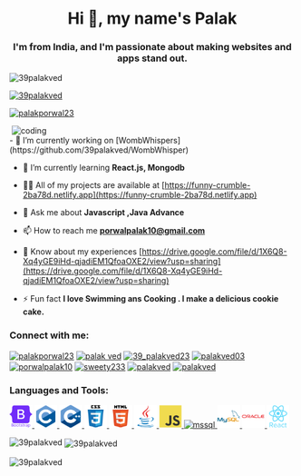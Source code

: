 
<!--[![MasterHead](https://github.com/39palakved/banner/blob/main/github-header-image%20(1).png)](https://github.com/39palakved)-->
<h1 align="center">Hi 👋, my name's Palak</h1>
<h3 align="center">I'm from India, and I'm passionate about making websites and apps stand out.</h3>

<p align="left"> <img src="https://komarev.com/ghpvc/?username=39palakved&label=Profile%20views&color=0e75b6&style=flat" alt="39palakved"/> </p>

<p align="left"> <a href="https://github.com/ryo-ma/github-profile-trophy"><img src="https://github-profile-trophy.vercel.app/?username=39palakved" alt="39palakved" /></a> </p>

<p align="left"> <a href="https://twitter.com/palakporwal23" target="blank"><img src="https://img.shields.io/twitter/follow/palakporwal23?logo=twitter&style=for-the-badge" alt="palakporwal23" /></a> </p>
<img align="right" alt="coding" width="500" src="https://encrypted-tbn0.gstatic.com/images?q=tbn:ANd9GcQUHHelMnrA99F1vB3UorS_k8_2w-3rw2aLig&s"></img>
- 🔭 I’m currently working on [WombWhispers](https://github.com/39palakved/WombWhisper)

- 🌱 I’m currently learning **React.js, Mongodb**

- 👨‍💻 All of my projects are available at [https://funny-crumble-2ba78d.netlify.app](https://funny-crumble-2ba78d.netlify.app)

- 💬 Ask me about **Javascript ,Java Advance**

- 📫 How to reach me **porwalpalak10@gmail.com**

- 📄 Know about my experiences [https://drive.google.com/file/d/1X6Q8-Xq4yGE9iHd-qjadiEM1QfoaOXE2/view?usp=sharing](https://drive.google.com/file/d/1X6Q8-Xq4yGE9iHd-qjadiEM1QfoaOXE2/view?usp=sharing)

- ⚡ Fun fact **I love Swimming ans Cooking . I make a delicious cookie cake.**

<h3 align="left">Connect with me:</h3>
<p align="left">
<a href="https://twitter.com/palakporwal23" target="blank"><img align="center" src="https://raw.githubusercontent.com/rahuldkjain/github-profile-readme-generator/master/src/images/icons/Social/twitter.svg" alt="palakporwal23" height="30" width="40" /></a>
<a href="https://linkedin.com/in/palak ved" target="blank"><img align="center" src="https://raw.githubusercontent.com/rahuldkjain/github-profile-readme-generator/master/src/images/icons/Social/linked-in-alt.svg" alt="palak ved" height="30" width="40" /></a>
<a href="https://www.youtube.com/c/39_palakved23" target="blank"><img align="center" src="https://raw.githubusercontent.com/rahuldkjain/github-profile-readme-generator/master/src/images/icons/Social/youtube.svg" alt="39_palakved23" height="30" width="40" /></a>
<a href="https://www.codechef.com/users/palakved03" target="blank"><img align="center" src="https://cdn.jsdelivr.net/npm/simple-icons@3.1.0/icons/codechef.svg" alt="palakved03" height="30" width="40" /></a>
<a href="https://www.hackerrank.com/porwalpalak10" target="blank"><img align="center" src="https://raw.githubusercontent.com/rahuldkjain/github-profile-readme-generator/master/src/images/icons/Social/hackerrank.svg" alt="porwalpalak10" height="30" width="40" /></a>
<a href="https://codeforces.com/profile/sweety233" target="blank"><img align="center" src="https://raw.githubusercontent.com/rahuldkjain/github-profile-readme-generator/master/src/images/icons/Social/codeforces.svg" alt="sweety233" height="30" width="40" /></a>
<a href="https://www.leetcode.com/palakved" target="blank"><img align="center" src="https://raw.githubusercontent.com/rahuldkjain/github-profile-readme-generator/master/src/images/icons/Social/leet-code.svg" alt="palakved" height="30" width="40" /></a>
<a href="https://auth.geeksforgeeks.org/user/palakved" target="blank"><img align="center" src="https://raw.githubusercontent.com/rahuldkjain/github-profile-readme-generator/master/src/images/icons/Social/geeks-for-geeks.svg" alt="palakved" height="30" width="40" /></a>
</p>

<h3 align="left">Languages and Tools:</h3>
<p align="left"> <a href="https://getbootstrap.com" target="_blank" rel="noreferrer"> <img src="https://raw.githubusercontent.com/devicons/devicon/master/icons/bootstrap/bootstrap-plain-wordmark.svg" alt="bootstrap" width="40" height="40"/> </a> <a href="https://www.cprogramming.com/" target="_blank" rel="noreferrer"> <img src="https://raw.githubusercontent.com/devicons/devicon/master/icons/c/c-original.svg" alt="c" width="40" height="40"/> </a> <a href="https://www.w3schools.com/cpp/" target="_blank" rel="noreferrer"> <img src="https://raw.githubusercontent.com/devicons/devicon/master/icons/cplusplus/cplusplus-original.svg" alt="cplusplus" width="40" height="40"/> </a> <a href="https://www.w3schools.com/css/" target="_blank" rel="noreferrer"> <img src="https://raw.githubusercontent.com/devicons/devicon/master/icons/css3/css3-original-wordmark.svg" alt="css3" width="40" height="40"/> </a> <a href="https://www.w3.org/html/" target="_blank" rel="noreferrer"> <img src="https://raw.githubusercontent.com/devicons/devicon/master/icons/html5/html5-original-wordmark.svg" alt="html5" width="40" height="40"/> </a> <a href="https://www.java.com" target="_blank" rel="noreferrer"> <img src="https://raw.githubusercontent.com/devicons/devicon/master/icons/java/java-original.svg" alt="java" width="40" height="40"/> </a> <a href="https://developer.mozilla.org/en-US/docs/Web/JavaScript" target="_blank" rel="noreferrer"> <img src="https://raw.githubusercontent.com/devicons/devicon/master/icons/javascript/javascript-original.svg" alt="javascript" width="40" height="40"/> </a> <a href="https://www.microsoft.com/en-us/sql-server" target="_blank" rel="noreferrer"> <img src="https://www.svgrepo.com/show/303229/microsoft-sql-server-logo.svg" alt="mssql" width="40" height="40"/> </a> <a href="https://www.mysql.com/" target="_blank" rel="noreferrer"> <img src="https://raw.githubusercontent.com/devicons/devicon/master/icons/mysql/mysql-original-wordmark.svg" alt="mysql" width="40" height="40"/> </a> <a href="https://www.oracle.com/" target="_blank" rel="noreferrer"> <img src="https://raw.githubusercontent.com/devicons/devicon/master/icons/oracle/oracle-original.svg" alt="oracle" width="40" height="40"/> </a> <a href="https://reactjs.org/" target="_blank" rel="noreferrer"> <img src="https://raw.githubusercontent.com/devicons/devicon/master/icons/react/react-original-wordmark.svg" alt="react" width="40" height="40"/> </a> </p>

<p><img align="left" src="https://github-readme-stats.vercel.app/api/top-langs?username=39palakved&show_icons=true&locale=en&layout=compact" alt="39palakved" /></p>

<p>&nbsp;<img align="center" src="https://github-readme-stats.vercel.app/api?username=39palakved&show_icons=true&locale=en" alt="39palakved" /></p>

<p><img align="center" src="https://github-readme-streak-stats.herokuapp.com/?user=39palakved&" alt="39palakved" /></p>

